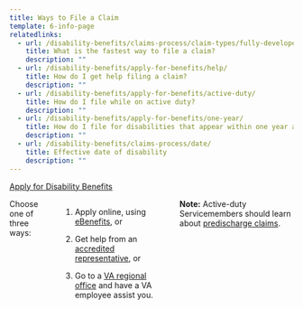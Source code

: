 ```yaml
---
title: Ways to File a Claim
template: 6-info-page
relatedlinks:
  - url: /disability-benefits/claims-process/claim-types/fully-developed-claim/
    title: What is the fastest way to file a claim?
    description: ""
  - url: /disability-benefits/apply-for-benefits/help/
    title: How do I get help filing a claim?
    description: ""
  - url: /disability-benefits/apply-for-benefits/active-duty/
    title: How do I file while on active duty?
    description: ""
  - url: /disability-benefits/apply-for-benefits/one-year/
    title: How do I file for disabilities that appear within one year after discharge?
    description: ""
  - url: /disability-benefits/claims-process/date/
    title: Effective date of disability
    description: ""
---
```


<div class="main" role="main" markdown="0">

<div class="action-bar">
  <div class="row">
    <div class="small-12 columns">
      <a class="usa-button-primary va-button-primary" href="/disability-benefits/apply-for-benefits/">Apply for Disability Benefits</a>
    </div>
  </div>
</div>

<div class="section one" markdown="0">
<div class="primary" markdown="0">
<div class="row" markdown="0">
<div class="small-12 columns" markdown="1">

Choose one of three ways:

1.	Apply online, using [eBenefits]( https://www.ebenefits.va.gov/ebenefits/about/feature?feature=disability-compensation), or

2.	Get help from an [accredited representative](/disability-benefits/apply-for-benefits/help/index.html), or

3.	Go to a [VA regional office](http://www.benefits.va.gov/benefits/offices.asp) and have a VA employee assist you.


**Note:** Active-duty Servicemembers should learn about [predischarge claims](/disability-benefits/claims-process/claim-types/predischarge-claim/index.html).

</div>
</div>
</div>
</div>